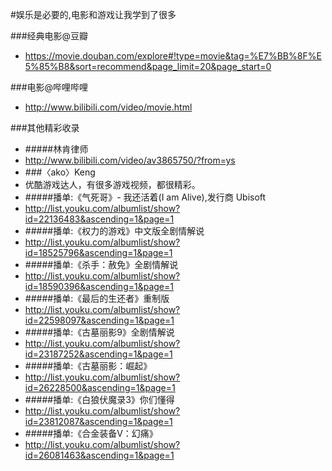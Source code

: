 ﻿
#娱乐是必要的,电影和游戏让我学到了很多



###经典电影@豆瓣
- <https://movie.douban.com/explore#!type=movie&tag=%E7%BB%8F%E5%85%B8&sort=recommend&page_limit=20&page_start=0>

###电影@哔哩哔哩
- <http://www.bilibili.com/video/movie.html>

###其他精彩收录
- #####林肯律师
- <http://www.bilibili.com/video/av3865750/?from=ys>
- ###〈ako〉Keng
- 优酷游戏达人，有很多游戏视频，都很精彩。
- #####播单:《气死哥》- 我还活着(I am Alive),发行商 Ubisoft
- <http://list.youku.com/albumlist/show?id=22136483&ascending=1&page=1>
- #####播单:《权力的游戏》中文版全剧情解说
- <http://list.youku.com/albumlist/show?id=18525796&ascending=1&page=1>
- #####播单:《杀手：赦免》全剧情解说
- <http://list.youku.com/albumlist/show?id=18590396&ascending=1&page=1>
- #####播单:《最后的生还者》重制版
- <http://list.youku.com/albumlist/show?id=22598097&ascending=1&page=1>
- #####播单:《古墓丽影9》全剧情解说
- <http://list.youku.com/albumlist/show?id=23187252&ascending=1&page=1>
- #####播单:《古墓丽影：崛起》
- <http://list.youku.com/albumlist/show?id=26228500&ascending=1&page=1>
- #####播单:《白狼伏魔录3》你们懂得
- <http://list.youku.com/albumlist/show?id=23812087&ascending=1&page=1>
- #####播单:《合金装备V：幻痛》
- <http://list.youku.com/albumlist/show?id=26081463&ascending=1&page=1>



